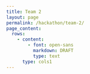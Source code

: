```yaml
---
title: Team 2
layout: page
permalink: /hackathon/team-2/
page_content:
  rows:
    - content:
        - font: open-sans
          markdown: DRAFT
          type: text
      type: cols1
---
```


